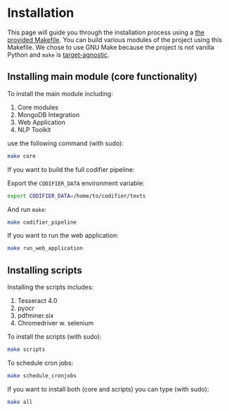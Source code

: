 # Installation

This page will guide you through the installation process using a [the provided Makefile](https://github.com/eellak/gsoc2018-3gm/blob/master/Makefile). You can build various modules of the project using this Makefile. We chose to use GNU Make because the project is not vanilla Python and `make` is [target-agnostic](https://whatis.techtarget.com/definition/agnostic). 

## Installing main module (core functionality)

To install the main module including:

1.  Core modules
2. MongoDB Integration
3. Web Application
4. NLP Toolkit

use the following command (with sudo):

```bash
make core
```

If you want to build the full codifier pipeline:

Export the `CODIFIER_DATA` environment variable:

```bash
export CODIFIER_DATA=/home/to/codifier/texts
```

And run `make`:

```bash
make codifier_pipeline
```

If you want to run the web application:

```bash
make run_web_application
```

## Installing scripts

Installing the scripts includes:

1. Tesseract 4.0
2. pyocr
3. pdfminer.six
4. Chromedriver w. selenium

To install the scripts (with sudo): 

```bash
make scripts
```

To schedule cron jobs:

```bash
make schedule_cronjobs
```

If you want to install both (core and scripts) you can type (with sudo):

```bash
make all
```

